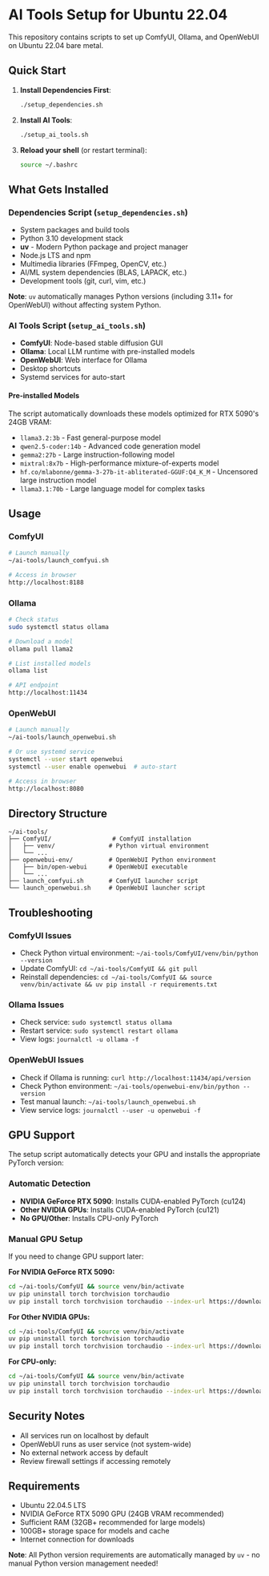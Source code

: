 # AI Tools Setup for Ubuntu 22.04

This repository contains scripts to set up ComfyUI, Ollama, and OpenWebUI on Ubuntu 22.04 bare metal.

## Quick Start

1. **Install Dependencies First**:
   ```bash
   ./setup_dependencies.sh
   ```

2. **Install AI Tools**:
   ```bash
   ./setup_ai_tools.sh
   ```

3. **Reload your shell** (or restart terminal):
   ```bash
   source ~/.bashrc
   ```

## What Gets Installed

### Dependencies Script (`setup_dependencies.sh`)
- System packages and build tools
- Python 3.10 development stack
- **uv** - Modern Python package and project manager
- Node.js LTS and npm
- Multimedia libraries (FFmpeg, OpenCV, etc.)
- AI/ML system dependencies (BLAS, LAPACK, etc.)
- Development tools (git, curl, vim, etc.)

**Note**: `uv` automatically manages Python versions (including 3.11+ for OpenWebUI) without affecting system Python.

### AI Tools Script (`setup_ai_tools.sh`)
- **ComfyUI**: Node-based stable diffusion GUI
- **Ollama**: Local LLM runtime with pre-installed models
- **OpenWebUI**: Web interface for Ollama
- Desktop shortcuts
- Systemd services for auto-start

#### Pre-installed Models
The script automatically downloads these models optimized for RTX 5090's 24GB VRAM:
- `llama3.2:3b` - Fast general-purpose model
- `qwen2.5-coder:14b` - Advanced code generation model
- `gemma2:27b` - Large instruction-following model
- `mixtral:8x7b` - High-performance mixture-of-experts model
- `hf.co/mlabonne/gemma-3-27b-it-abliterated-GGUF:Q4_K_M` - Uncensored large instruction model
- `llama3.1:70b` - Large language model for complex tasks

## Usage

### ComfyUI
```bash
# Launch manually
~/ai-tools/launch_comfyui.sh

# Access in browser
http://localhost:8188
```

### Ollama
```bash
# Check status
sudo systemctl status ollama

# Download a model
ollama pull llama2

# List installed models
ollama list

# API endpoint
http://localhost:11434
```

### OpenWebUI
```bash
# Launch manually
~/ai-tools/launch_openwebui.sh

# Or use systemd service
systemctl --user start openwebui
systemctl --user enable openwebui  # auto-start

# Access in browser
http://localhost:8080
```

## Directory Structure

```
~/ai-tools/
├── ComfyUI/                 # ComfyUI installation
│   ├── venv/               # Python virtual environment
│   └── ...
├── openwebui-env/          # OpenWebUI Python environment
│   ├── bin/open-webui      # OpenWebUI executable
│   └── ...
├── launch_comfyui.sh       # ComfyUI launcher script
└── launch_openwebui.sh     # OpenWebUI launcher script
```

## Troubleshooting

### ComfyUI Issues
- Check Python virtual environment: `~/ai-tools/ComfyUI/venv/bin/python --version`
- Update ComfyUI: `cd ~/ai-tools/ComfyUI && git pull`
- Reinstall dependencies: `cd ~/ai-tools/ComfyUI && source venv/bin/activate && uv pip install -r requirements.txt`

### Ollama Issues
- Check service: `sudo systemctl status ollama`
- Restart service: `sudo systemctl restart ollama`
- View logs: `journalctl -u ollama -f`

### OpenWebUI Issues
- Check if Ollama is running: `curl http://localhost:11434/api/version`
- Check Python environment: `~/ai-tools/openwebui-env/bin/python --version`
- Test manual launch: `~/ai-tools/launch_openwebui.sh`
- View service logs: `journalctl --user -u openwebui -f`

## GPU Support

The setup script automatically detects your GPU and installs the appropriate PyTorch version:

### Automatic Detection
- **NVIDIA GeForce RTX 5090**: Installs CUDA-enabled PyTorch (cu124)
- **Other NVIDIA GPUs**: Installs CUDA-enabled PyTorch (cu121)
- **No GPU/Other**: Installs CPU-only PyTorch

### Manual GPU Setup
If you need to change GPU support later:

**For NVIDIA GeForce RTX 5090:**
```bash
cd ~/ai-tools/ComfyUI && source venv/bin/activate
uv pip uninstall torch torchvision torchaudio
uv pip install torch torchvision torchaudio --index-url https://download.pytorch.org/whl/cu124
```

**For Other NVIDIA GPUs:**
```bash
cd ~/ai-tools/ComfyUI && source venv/bin/activate
uv pip uninstall torch torchvision torchaudio
uv pip install torch torchvision torchaudio --index-url https://download.pytorch.org/whl/cu121
```

**For CPU-only:**
```bash
cd ~/ai-tools/ComfyUI && source venv/bin/activate
uv pip uninstall torch torchvision torchaudio
uv pip install torch torchvision torchaudio --index-url https://download.pytorch.org/whl/cpu
```

## Security Notes

- All services run on localhost by default
- OpenWebUI runs as user service (not system-wide)
- No external network access by default
- Review firewall settings if accessing remotely

## Requirements

- Ubuntu 22.04.5 LTS
- NVIDIA GeForce RTX 5090 GPU (24GB VRAM recommended)
- Sufficient RAM (32GB+ recommended for large models)
- 100GB+ storage space for models and cache
- Internet connection for downloads

**Note**: All Python version requirements are automatically managed by `uv` - no manual Python version management needed!
